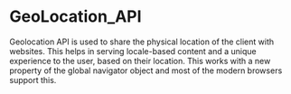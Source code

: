 # GeoLocation_API
Geolocation API is used to share the physical location of the client with websites. This helps in serving locale-based content and a unique experience to the user, based on their location. This works with a new property of the global navigator object and most of the modern browsers support this.
